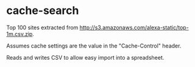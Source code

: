 cache-search
============

Top 100 sites extracted from http://s3.amazonaws.com/alexa-static/top-1m.csv.zip.

Assumes cache settings are the value in the "Cache-Control" header.

Reads and writes CSV to allow easy import into a spreadsheet.
